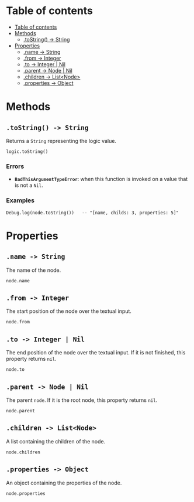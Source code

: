 
# Table of contents

- [Table of contents](#table-of-contents)
- [Methods](#methods)
  - [.toString() -&gt; String](#tostring--gt-string)
- [Properties](#properties)
  - [.name -&gt; String](#name--gt-string)
  - [.from -&gt; Integer](#from--gt-integer)
  - [.to -&gt; Integer | Nil](#to--gt-integer-nil)
  - [.parent -&gt; Node | Nil](#parent--gt-node-nil)
  - [.children -&gt; List&lt;Node&gt;](#children--gt-listltnodegt)
  - [.properties -&gt; Object](#properties--gt-object)

# Methods

## `.toString() -> String`

Returns a `String` representing the logic value.

```lxm
logic.toString()
```

### Errors

- **`BadThisArgumentTypeError`**: when this function is invoked on a value that is not a `Nil`.

### Examples

```lxm
Debug.log(node.toString())   -- "[name, childs: 3, properties: 5]"
```

# Properties

## `.name -> String`

The name of the node.

```lxm
node.name
```

## `.from -> Integer`

The start position of the node over the textual input.

```lxm
node.from
```

## `.to -> Integer | Nil`

The end position of the node over the textual input. If it is not finished, this property returns `nil`.

```lxm
node.to
```

## `.parent -> Node | Nil`

The parent `node`. If it is the root node, this property returns `nil`.

```lxm
node.parent
```

## `.children -> List<Node>`

A list containing the children of the node.

```lxm
node.children
```

## `.properties -> Object`

An object containing the properties of the node.

```lxm
node.properties
```
